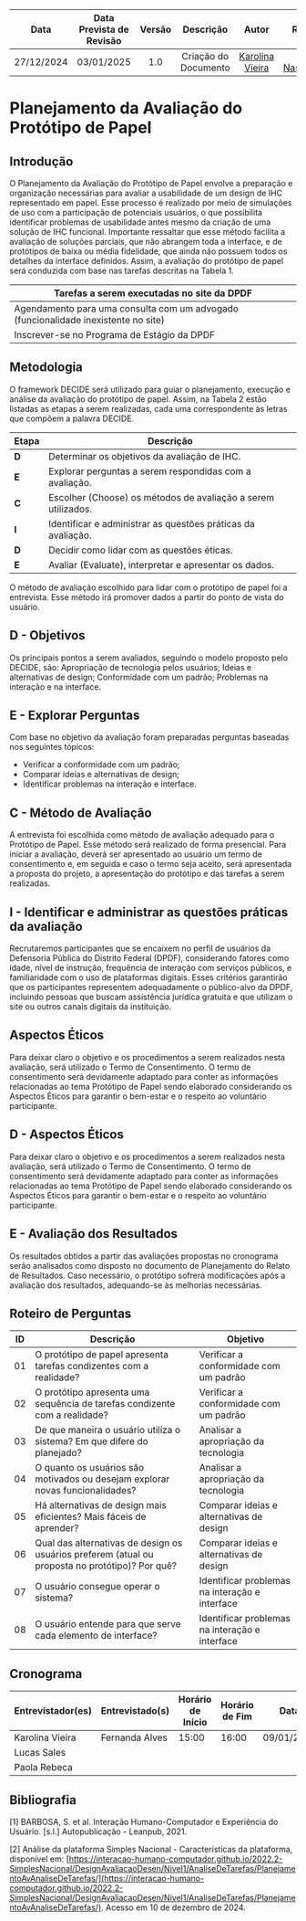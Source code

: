 |    **Data**    | **Data Prevista de Revisão** | **Versão** |        **Descrição**        |                 **Autor**                 |                **Revisor**                 |
|:--------------:|:---------------------------:|:----------:|:---------------------------:|:-----------------------------------------:|:------------------------------------------:|
|  27/12/2024    |        03/01/2025          |    1.0     |     Criação do Documento     | [Karolina Vieira](https://github.com/Karolina91) |  [Paola Nascimento](https://github.com/paolaalim) |

# Planejamento da Avaliação do Protótipo de Papel

## Introdução
O Planejamento da Avaliação do Protótipo de Papel envolve a preparação e organização necessárias para avaliar a usabilidade de um design de IHC representado em papel. Esse processo é realizado por meio de simulações de uso com a participação de potenciais usuários, o que possibilita identificar problemas de usabilidade antes mesmo da criação de uma solução de IHC funcional. Importante ressaltar que esse método facilita a avaliação de soluções parciais, que não abrangem toda a interface, e de protótipos de baixa ou média fidelidade, que ainda não possuem todos os detalhes da interface definidos.
Assim, a avaliação do protótipo de papel será conduzida com base nas tarefas descritas na Tabela 1.


| Tarefas a serem executadas no site da DPDF |
|---------------------------------------------|
| Agendamento para uma consulta com um advogado (funcionalidade inexistente no site) |
|  Inscrever-se no Programa de Estágio da DPDF|

## Metodologia
O framework DECIDE será utilizado para guiar o planejamento, execução e análise da avaliação do protótipo de papel. Assim, na Tabela 2 estão listadas as etapas a serem realizadas, cada uma correspondente às letras que compõem a palavra DECIDE.

| **Etapa** | **Descrição**                                                                 |
|-----------|-------------------------------------------------------------------------------|
| **D**     | Determinar os objetivos da avaliação de IHC.                                 |
| **E**     | Explorar perguntas a serem respondidas com a avaliação.                      |
| **C**     | Escolher (Choose) os métodos de avaliação a serem utilizados.               |
| **I**     | Identificar e administrar as questões práticas da avaliação.                 |
| **D**     | Decidir como lidar com as questões éticas.                                   |
| **E**     | Avaliar (Evaluate), interpretar e apresentar os dados.                      |

O método de avaliação escolhido para lidar com o protótipo de papel foi a entrevista. Esse método irá promover dados a partir do ponto de vista do usuário.

## D - Objetivos
Os principais pontos a serem avaliados, seguindo o modelo proposto pelo DECIDE, são:
Apropriação de tecnologia pelos usuários;
Ideias e alternativas de design;
Conformidade com um padrão;
Problemas na interação e na interface.

## E - Explorar Perguntas

Com base no objetivo da avaliação foram preparadas perguntas baseadas nos seguintes tópicos:

- Verificar a conformidade com um padrão;
- Comparar ideias e alternativas de design;
- Identificar problemas na interação e interface.


## C - Método de Avaliação

A entrevista foi escolhida como método de avaliação adequado para o Protótipo de Papel. Esse método será realizado de forma presencial. Para iniciar a avaliação, deverá ser apresentado ao usuário um termo de consentimento e, em seguida e caso o termo seja aceito, será apresentada a proposta do projeto, a apresentação do protótipo e das tarefas a serem realizadas. 

## I - Identificar e administrar as questões práticas da avaliação

Recrutaremos participantes que se encaixem no perfil de usuários da Defensoria Pública do Distrito Federal (DPDF), considerando fatores como idade, nível de instrução, frequência de interação com serviços públicos, e familiaridade com o uso de plataformas digitais. Esses critérios garantirão que os participantes representem adequadamente o público-alvo da DPDF, incluindo pessoas que buscam assistência jurídica gratuita e que utilizam o site ou outros canais digitais da instituição.

## Aspectos Éticos
Para deixar claro o objetivo e os procedimentos a serem realizados nesta avaliação, será utilizado o Termo de Consentimento. O termo de consentimento será devidamente adaptado para conter as informações relacionadas ao tema Protótipo de Papel sendo elaborado considerando os Aspectos Éticos para garantir o bem-estar e o respeito ao voluntário participante.

## D - Aspectos Éticos
Para deixar claro o objetivo e os procedimentos a serem realizados nesta avaliação, será utilizado o Termo de Consentimento. O termo de consentimento será devidamente adaptado para conter as informações relacionadas ao tema Protótipo de Papel sendo elaborado considerando os Aspectos Éticos para garantir o bem-estar e o respeito ao voluntário participante.

## E - Avaliação dos Resultados

Os resultados obtidos a partir das avaliações propostas no cronograma serão analisados como disposto no documento de Planejamento do Relato de Resultados. Caso necessário, o protótipo sofrerá modificações após a avaliação dos resultados, adequando-se às melhorias necessárias.

## Roteiro de Perguntas

| ID  | Descrição                                                                                      | Objetivo                               |
|-----|------------------------------------------------------------------------------------------------|---------------------------------------|
| 01  | O protótipo de papel apresenta tarefas condizentes com a realidade?                            | Verificar a conformidade com um padrão |
| 02  | O protótipo apresenta uma sequência de tarefas condizente com a realidade?                     | Verificar a conformidade com um padrão |
| 03  | De que maneira o usuário utiliza o sistema? Em que difere do planejado?                        | Analisar a apropriação da tecnologia   |
| 04  | O quanto os usuários são motivados ou desejam explorar novas funcionalidades?                  | Analisar a apropriação da tecnologia   |
| 05  | Há alternativas de design mais eficientes? Mais fáceis de aprender?                           | Comparar ideias e alternativas de design |
| 06  | Qual das alternativas de design os usuários preferem (atual ou proposta no protótipo)? Por quê?| Comparar ideias e alternativas de design |
| 07  | O usuário consegue operar o sistema?                                                          | Identificar problemas na interação e interface |
| 08  | O usuário entende para que serve cada elemento de interface?                                  | Identificar problemas na interação e interface |


## Cronograma

| **Entrevistador(es)** | **Entrevistado(s)** | **Horário de Início** | **Horário de Fim** | **Data**       |
|------------------------|---------------------|-----------------------|--------------------|----------------|
| Karolina Vieira        | Fernanda Alves     | 15:00                | 16:00             | 09/01/2025     |
| Lucas Sales            |                     |                       |                    |                |
| Paola Rebeca           |                     |                       |                    |                |


## Bibliografia
[1] BARBOSA, S. et al. Interação Humano-Computador e Experiência do Usuário. [s.l.] Autopublicação - Leanpub, 2021.

[2] Análise da plataforma Simples Nacional - Características da plataforma, disponível em: [https://interacao-humano-computador.github.io/2022.2-SimplesNacional/DesignAvaliacaoDesen/Nivel1/AnaliseDeTarefas/PlanejamentoAvAnaliseDeTarefas/](https://interacao-humano-computador.github.io/2022.2-SimplesNacional/DesignAvaliacaoDesen/Nivel1/AnaliseDeTarefas/PlanejamentoAvAnaliseDeTarefas/). Acesso em 10 de dezembro de 2024.









